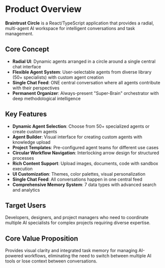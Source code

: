 # Product Overview

**Braintrust Circle** is a React/TypeScript application that provides a radial, multi-agent AI workspace for intelligent conversations and task management.

## Core Concept
- **Radial UI**: Dynamic agents arranged in a circle around a single central chat interface
- **Flexible Agent System**: User-selectable agents from diverse library (50+ specialists) with custom agent creation
- **Single Chat Feed**: ONE central conversation where all agents contribute with their perspectives
- **Permanent Organizer**: Always-present "Super-Brain" orchestrator with deep methodological intelligence

## Key Features
- **Dynamic Agent Selection**: Choose from 50+ specialized agents or create custom agents
- **Agent Builder**: Visual interface for creating custom agents with knowledge upload
- **Project Templates**: Pre-configured agent teams for different use cases
- **Circular Workflow Navigation**: Interlocking arrow design for structured processes
- **Rich Content Support**: Upload images, documents, code with sandbox execution
- **UI Customization**: Themes, color palettes, visual personalization
- **Single Chat Feed**: All conversations happen in one central feed
- **Comprehensive Memory System**: 7 data types with advanced search and analytics

## Target Users
Developers, designers, and project managers who need to coordinate multiple AI specialists for complex projects requiring diverse expertise.

## Core Value Proposition
Provides visual clarity and integrated task memory for managing AI-powered workflows, eliminating the need to switch between multiple AI tools or lose context between conversations.